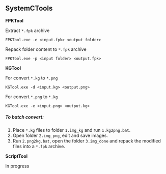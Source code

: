 ## SystemCTools

**FPKTool**

Extract `*.fpk` archive

`FPKTool.exe -e <input.fpk> <output folder>`

Repack folder content to `*.fpk` archive

`FPKTool.exe -p <input folder> <output.fpk>`


**KGTool**

For convert `*.kg` to `*.png`

`KGTool.exe -d <input.kg> <output.png>`

For convert `*.png`  to `*.kg`

`KGTool.exe -e <input.png> <output.kg>`


##### To batch convert:

1. Place `*.kg` files to folder `1.img_kg` and run `1.kg2png.bat`.
2. Open folder `2.img_png`, edit and save images.
3. Run `2.png2kg.bat`, open the folder `3.img_done` and repack the modified files into a `*.fpk` archive.

**ScriptTool**

In progress



